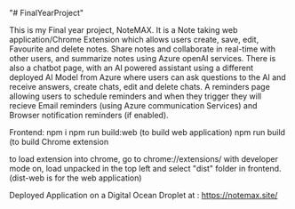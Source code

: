 "# FinalYearProject" 

This is my Final year project, NoteMAX. It is a Note taking web application/Chrome Extension which allows users create, save, edit, Favourite and delete notes. Share notes and collaborate in real-time with other users, and summarize notes using Azure openAI services.
There is also a chatbot page, with an AI powered assistant using a different deployed AI Model from Azure where users can ask questions to the AI and receive answers, create chats, edit and delete chats.
A reminders page allowing users to schedule reminders and when they trigger they will recieve Email reminders (using Azure communication Services) and Browser notification reminders (if enabled).

Frontend:
npm i
npm run build:web (to build web application)
npm run build (to build Chrome extension

to load extension into chrome, go to chrome://extensions/ with developer mode on, load unpacked in the top left and select "dist" folder in frontend. (dist-web is for the web application)

Deployed Application on a Digital Ocean Droplet at : https://notemax.site/
